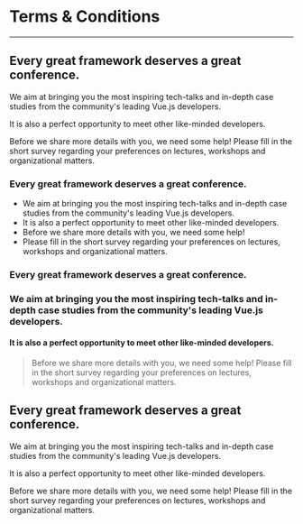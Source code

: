 # Terms & Conditions
---

## Every great framework deserves a great conference.

We aim at bringing you the most inspiring tech-talks and in-depth case studies from the community's leading Vue.js developers.

It is also a perfect opportunity to meet other like-minded developers.

Before we share more details with you, we need some help!
Please fill in the short survey regarding your preferences on lectures, workshops and organizational matters.

### Every great framework deserves a great conference.

* We aim at bringing you the most inspiring tech-talks and in-depth case studies from the community's leading Vue.js developers.
* It is also a perfect opportunity to meet other like-minded developers.
* Before we share more details with you, we need some help!
* Please fill in the short survey regarding your preferences on lectures, workshops and organizational matters.

### Every great framework deserves a great conference.

### We aim at bringing you the most inspiring tech-talks and in-depth case studies from the community's leading Vue.js developers.

#### It is also a perfect opportunity to meet other like-minded developers.

> Before we share more details with you, we need some help!
Please fill in the short survey regarding your preferences on lectures, workshops and organizational matters.

## Every great framework deserves a great conference.

We aim at bringing you the most inspiring tech-talks and in-depth case studies from the community's leading Vue.js developers.

It is also a perfect opportunity to meet other like-minded developers.

Before we share more details with you, we need some help!
Please fill in the short survey regarding your preferences on lectures, workshops and organizational matters.
